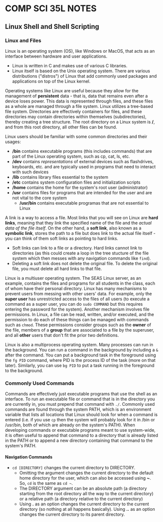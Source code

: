 # COMP SCI 35L NOTES
## Linux Shell and Shell Scripting
### Linux and Files

Linux is an operating system (OS), like Windows or MacOS, that acts as an interface between hardware and user applications.
  - Linux is written in C and makes use of various C libraries.
  - Linux itself is based on the Unix operating system. There are various distributions ("distros") of Linux that add commonly used packages and applications on top of the Linux kernel. 

Operating systems like Linux are useful because they allow for the management of **persistent** data - that is, data that remains even after a device loses power. This data is represented through files, and these files as a whole are managed through a file system. Linux utilizes a tree-based file system. Directories are effectively containers for files, and these directories may contain directories within themselves (subdirectories), thereby creating a tree structure. The root directory on a Linux system is **/**, and from this root directory, all other files can be found. 

Linux users should be familiar with some common directories and their usages:
  - **/bin** contains executable programs (this includes commands) that are part of the Linux operating system, such as cp, cat, ls, etc.
  - **/dev** contains *representations* of external devices such as flashdrives, keyboards, etc. and are typically used in programs that need to interact with such devices
  - **/lib** contains library files essential to the system
  - **/etc** contains system configuration files and initialization scripts
  - **/home** contains the home for the system's root user (administrator)
  - **/usr** contains files for programs that are intended for the user and are not vital to the core system
    - **/usr/bin** contains executable programas that are not essential to Linux

A link is a way to access a file. Most links that you will see on Linux are **hard links**, meaning that they link the specified name of the file and the *actual data of the file itself*. On the other hand, a **soft link**, also known as a **symbolic link**, stores the path to a file but does link to the actual file itself - you can think of them soft links as pointing to hard links.
  - Soft links can link to a file or a directory. Hard links cannot link to directories (as this could create a loop in the tree stucture of the file system which then messes with any navigation commands like `find`).
  - Deleting a soft link does not delete the original file. To delete the original file, you must delete all hard links to that file.

Linux is a multiuser operating system. The SEAS Linux server, as an example, contains the files and programs for all students in the class, each of whom have their personal directory. Linux has many mechanisms to prevent users from messing with other users' data. For example, only the **super user** has unrestricted access to the files of all users (to execute a command as a super user, you can do `sudo COMMAND` but this requires entering the password for the system). Another mechanism involves file permissions. In Linux, a file can be read, written, and/or executed, and the permission to do each of these things can be managed with commands such as `chmod`. These permissions consider groups such as the **owner** of the file, members of a **group** that are associated to a file by the superuser, and all **other** users that don't fit the prior two definitions.

Linux is also a multiprocess operating system. Many processes can run in the background. You can run a command in the background by including a `&` after the command. You can put a background task in the foreground using the `fg PID` command, where PID is the process ID of the task (more on that later). Similarly, you can use `bg PID` to put a task running in the foreground to the background.

### Commonly Used Commands
Commands are effectively just executable programs that use the shell as an interface. To run an executable file or command that is in the directory you are currently in, you must prepend that command with `./`. Commonly used commands are found through the system PATH, which is an environment variable that lists all locations that Linux should look for when a command is entered (i.e. if you use `cp` then the system will probably look for it in /bin or /usr/bin, both of which are already on the system's PATH). When developing commands or executable programs meant to use system-wide, it is often useful to append that command to a directory that is already listed in the PATH or to append a new directory containing that command to the system's PATH.

#### Navigation Commands
- `cd [DIRECTORY]` changes the current directory to DIRECTORY. 
  - Omitting the argument changes the current directory to the default home directory for the user, which can also be accessed using **~**. So, `cd` is the same as `cd ~`.
  - The DIRECTORY argument can be an absolute path (a directory starting from the root directory all the way to the current directory) or a relative path (a directory relative to the current directory)
  - Using **.** as an option changes the current directory to the current directory (so nothing at all happens basically). Using **..** as an option changes the current directory to its parent directory.


